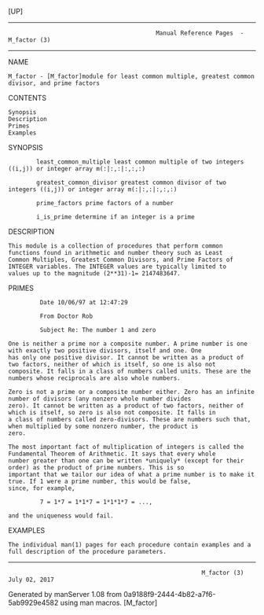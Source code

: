 [UP]

-----------------------------------------------------------------------------------------------------------------------------------
                                              Manual Reference Pages  - M_factor (3)
-----------------------------------------------------------------------------------------------------------------------------------
                                                                 
NAME

    M_factor - [M_factor]module for least common multiple, greatest common divisor, and prime factors

CONTENTS

    Synopsis
    Description
    Primes
    Examples

SYNOPSIS




            least_common_multiple least common multiple of two integers ((i,j)) or integer array m(:|:,:|:,:,:)

            greatest_common_divisor greatest common divisor of two integers ((i,j)) or integer array m(:|:,:|:,:,:)

            prime_factors prime factors of a number

            i_is_prime determine if an integer is a prime

DESCRIPTION

    This module is a collection of procedures that perform common functions found in arithmetic and number theory such as Least
    Common Multiples, Greatest Common Divisors, and Prime Factors of INTEGER variables. The INTEGER values are typically limited to
    values up to the magnitude (2**31)-1= 2147483647.

PRIMES

             Date 10/06/97 at 12:47:29

             From Doctor Rob

             Subject Re: The number 1 and zero

    One is neither a prime nor a composite number. A prime number is one with exactly two positive divisors, itself and one. One
    has only one positive divisor. It cannot be written as a product of two factors, neither of which is itself, so one is also not
    composite. It falls in a class of numbers called units. These are the numbers whose reciprocals are also whole numbers.

    Zero is not a prime or a composite number either. Zero has an infinite number of divisors (any nonzero whole number divides
    zero). It cannot be written as a product of two factors, neither of which is itself, so zero is also not composite. It falls in
    a class of numbers called zero-divisors. These are numbers such that, when multiplied by some nonzero number, the product is
    zero.

    The most important fact of multiplication of integers is called the Fundamental Theorem of Arithmetic. It says that every whole
    number greater than one can be written *uniquely* (except for their order) as the product of prime numbers. This is so
    important that we tailor our idea of what a prime number is to make it true. If 1 were a prime number, this would be false,
    since, for example,

             7 = 1*7 = 1*1*7 = 1*1*1*7 = ...,

    and the uniqueness would fail.

EXAMPLES

    The individual man(1) pages for each procedure contain examples and a full description of the procedure parameters.

-----------------------------------------------------------------------------------------------------------------------------------

                                                           M_factor (3)                                               July 02, 2017

Generated by manServer 1.08 from 0a9188f9-2444-4b82-a7f6-5ab9929e4582 using man macros.
                                                            [M_factor]
